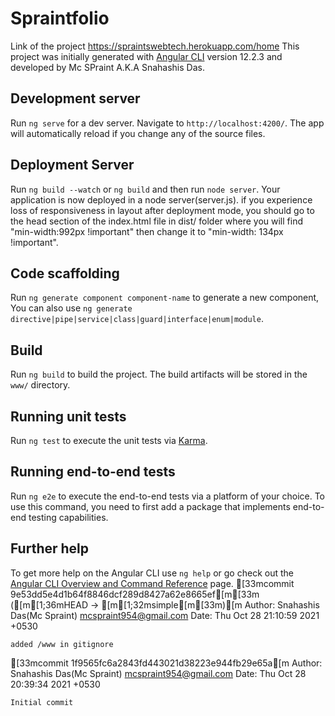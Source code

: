 # Spraintfolio
Link of the project https://spraintswebtech.herokuapp.com/home
This project was initially generated with [Angular CLI](https://github.com/angular/angular-cli) version 12.2.3 and developed by Mc SPraint A.K.A Snahashis Das.

## Development server

Run `ng serve` for a dev server. Navigate to `http://localhost:4200/`. The app will automatically reload if you change any of the source files.

## Deployment Server

Run `ng build --watch` or `ng build` and then run `node server`.
Your application is now deployed in a node server(server.js).
if you experience loss of responsiveness in layout after deployment mode, you should
go to the head section of the index.html file in dist/ folder where you will find "min-width:992px !important" then
change it to "min-width: 134px !important".

## Code scaffolding

Run `ng generate component component-name` to generate a new component, You can also use `ng generate directive|pipe|service|class|guard|interface|enum|module`.

## Build

Run `ng build` to build the project. The build artifacts will be stored in the `www/` directory.

## Running unit tests

Run `ng test` to execute the unit tests via [Karma](https://karma-runner.github.io).

## Running end-to-end tests

Run `ng e2e` to execute the end-to-end tests via a platform of your choice. To use this command, you need to first add a package that implements end-to-end testing capabilities.

## Further help

To get more help on the Angular CLI use `ng help` or go check out the [Angular CLI Overview and Command Reference](https://angular.io/cli) page.
[33mcommit 9e53dd5e4d1b64f8846dcf289d8427a62e8665ef[m[33m ([m[1;36mHEAD -> [m[1;32msimple[m[33m)[m
Author: Snahashis Das(Mc Spraint) <mcspraint954@gmail.com>
Date:   Thu Oct 28 21:10:59 2021 +0530

    added /www in gitignore

[33mcommit 1f9565fc6a2843fd443021d38223e944fb29e65a[m
Author: Snahashis Das(Mc Spraint) <mcspraint954@gmail.com>
Date:   Thu Oct 28 20:39:34 2021 +0530

    Initial commit
